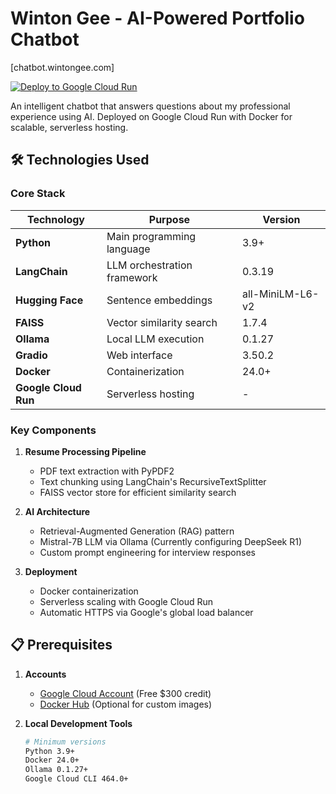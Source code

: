 # Winton Gee - AI-Powered Portfolio Chatbot

[chatbot.wintongee.com]

[![Deploy to Google Cloud Run](https://deploy.cloud.run/button.svg)](https://deploy.cloud.run)

An intelligent chatbot that answers questions about my professional experience using AI.
Deployed on Google Cloud Run with Docker for scalable, serverless hosting.

## 🛠️ Technologies Used

### Core Stack

| Technology           | Purpose                     | Version          |
| -------------------- | --------------------------- | ---------------- |
| **Python**           | Main programming language   | 3.9+             |
| **LangChain**        | LLM orchestration framework | 0.3.19           |
| **Hugging Face**     | Sentence embeddings         | all-MiniLM-L6-v2 |
| **FAISS**            | Vector similarity search    | 1.7.4            |
| **Ollama**           | Local LLM execution         | 0.1.27           |
| **Gradio**           | Web interface               | 3.50.2           |
| **Docker**           | Containerization            | 24.0+            |
| **Google Cloud Run** | Serverless hosting          | -                |

### Key Components

1. **Resume Processing Pipeline**

   - PDF text extraction with PyPDF2
   - Text chunking using LangChain's RecursiveTextSplitter
   - FAISS vector store for efficient similarity search

2. **AI Architecture**

   - Retrieval-Augmented Generation (RAG) pattern
   - Mistral-7B LLM via Ollama (Currently configuring DeepSeek R1)
   - Custom prompt engineering for interview responses

3. **Deployment**
   - Docker containerization
   - Serverless scaling with Google Cloud Run
   - Automatic HTTPS via Google's global load balancer

## 📋 Prerequisites

1. **Accounts**

   - [Google Cloud Account](https://console.cloud.google.com/) (Free $300 credit)
   - [Docker Hub](https://hub.docker.com/) (Optional for custom images)

2. **Local Development Tools**
   ```bash
   # Minimum versions
   Python 3.9+
   Docker 24.0+
   Ollama 0.1.27+
   Google Cloud CLI 464.0+
   ```
